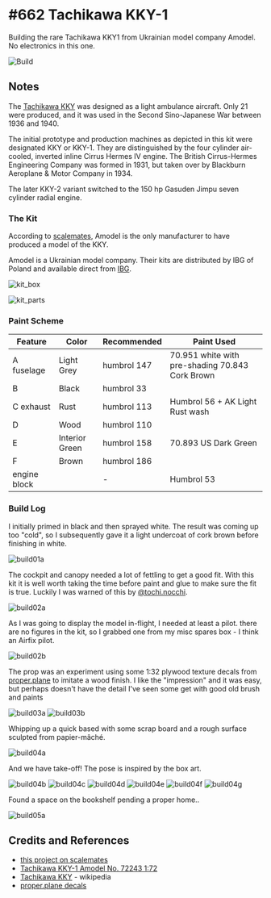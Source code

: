 # #662 Tachikawa KKY-1

Building the rare Tachikawa KKY1 from Ukrainian model company Amodel. No electronics in this one.

![Build](./assets/TachikawaKKY1_build.jpg?raw=true)

## Notes

The [Tachikawa KKY](https://en.wikipedia.org/wiki/Tachikawa_KKY)
was designed as a light ambulance aircraft. Only 21 were produced, and it was used in the
Second Sino-Japanese War between 1936 and 1940.

The initial prototype and production machines as depicted in this kit were designated KKY or KKY-1.
They are distinguished by the four cylinder air-cooled, inverted inline Cirrus Hermes IV engine.
The British Cirrus-Hermes Engineering Company was formed in 1931, but taken over by Blackburn Aeroplane & Motor Company in 1934.

The later KKY-2 variant switched to the 150 hp Gasuden Jimpu seven cylinder radial engine.

### The Kit

According to [scalemates](https://www.scalemates.com/topics/topic.php?id=151881), Amodel is
the only manufacturer to have produced a model of the KKY.

Amodel is a Ukrainian model company. Their kits are distributed by IBG of Poland
and available direct from [IBG](http://en.ibg.com.pl/en,producent,amodel,7,1,name,asc.html).

![kit_box](./assets/kit_box.jpg?raw=true)

![kit_parts](./assets/kit_parts.jpg?raw=true)

### Paint Scheme

| Feature               | Color                | Recommended | Paint Used |
|-----------------------|----------------------|-------------|------------|
| A fuselage            | Light Grey           | humbrol 147 | 70.951 white with pre-shading 70.843 Cork Brown |
| B                     | Black                | humbrol 33  |            |
| C exhaust             | Rust                 | humbrol 113 | Humbrol 56 +  AK Light Rust wash |
| D                     | Wood                 | humbrol 110 |            |
| E                     | Interior Green       | humbrol 158 | 70.893 US Dark Green |
| F                     | Brown                | humbrol 186 |            |
| engine block          |                      | -           | Humbrol 53           |

### Build Log

I initially primed in black and then sprayed white.
The result was coming up too "cold", so I subsequently gave it a light undercoat of
cork brown before finishing in white.

![build01a](./assets/build01a.jpg?raw=true)

The cockpit and canopy needed a lot of fettling to get a good fit.
With this kit it is well worth taking the time before paint and glue to make sure the fit is true.
Luckily I was warned of this by [@tochi.nocchi](https://www.instagram.com/tochi.nocchi/).

![build02a](./assets/build02a.jpg?raw=true)

As I was going to display the model in-flight, I needed at least a pilot.
there are no figures in the kit, so I grabbed one from my misc spares box - I think an Airfix pilot.

![build02b](./assets/build02b.jpg?raw=true)

The prop was an experiment using some 1:32 plywood texture decals from [proper.plane](https://properplane.com/accessories_and_decal) to imitate a wood finish. I like the "impression" and it was easy, but perhaps doesn't have the detail I've seen some get with good old brush and paints

![build03a](./assets/build03a.jpg?raw=true)
![build03b](./assets/build03b.jpg?raw=true)

Whipping up a quick based with some scrap board and a rough surface sculpted from papier-mâché.

![build04a](./assets/build04a.jpg?raw=true)

And we have take-off! The pose is inspired by the box art.

![build04b](./assets/build04b.jpg?raw=true)
![build04c](./assets/build04c.jpg?raw=true)
![build04d](./assets/build04d.jpg?raw=true)
![build04e](./assets/build04e.jpg?raw=true)
![build04f](./assets/build04f.jpg?raw=true)
![build04g](./assets/build04g.jpg?raw=true)

Found a space on the bookshelf pending a proper home..

![build05a](./assets/build05a.jpg?raw=true)

## Credits and References

* [this project on scalemates](https://www.scalemates.com/profiles/mate.php?id=74137&p=projects&project=131456)
* [Tachikawa KKY-1 Amodel No. 72243 1:72](https://www.scalemates.com/kits/amodel-72243-tachikawa-kky-1--177982)
* [Tachikawa KKY](https://en.wikipedia.org/wiki/Tachikawa_KKY) - wikipedia
* [proper.plane decals](https://properplane.com/accessories_and_decal)
